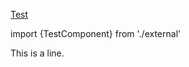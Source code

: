 [Test](./Test.md)

import {TestComponent} from './external'

<TestComponent name="123" value={456} xxx={78+9} rockOn fff={false} />

<TestComponent name="123">
    <TestComponent/>
</TestComponent>

This is <MyLink/> a line.